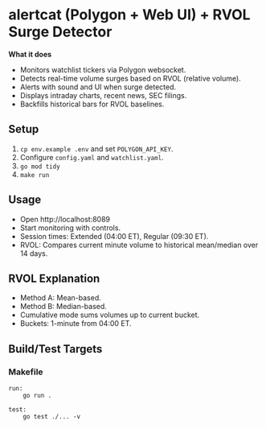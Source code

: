 # alertcat (Polygon + Web UI) + RVOL Surge Detector

**What it does**
- Monitors watchlist tickers via Polygon websocket.
- Detects real-time volume surges based on RVOL (relative volume).
- Alerts with sound and UI when surge detected.
- Displays intraday charts, recent news, SEC filings.
- Backfills historical bars for RVOL baselines.

## Setup
1. `cp env.example .env` and set `POLYGON_API_KEY`.
2. Configure `config.yaml` and `watchlist.yaml`.
3. `go mod tidy`
4. `make run`

## Usage
- Open http://localhost:8089
- Start monitoring with controls.
- Session times: Extended (04:00 ET), Regular (09:30 ET).
- RVOL: Compares current minute volume to historical mean/median over 14 days.

## RVOL Explanation
- Method A: Mean-based.
- Method B: Median-based.
- Cumulative mode sums volumes up to current bucket.
- Buckets: 1-minute from 04:00 ET.

## Build/Test Targets

### Makefile

```
run:
	go run .

test:
	go test ./... -v
```
